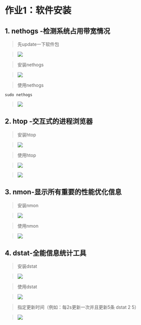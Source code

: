 # 作业1：软件安装

## 1. nethogs -检测系统占用带宽情况

>先update一下软件包

>![](C:\Users\yalnie\Desktop\Linux课程\1.png)

>安装nethogs

>![](C:\Users\yalnie\Desktop\Linux课程\2.png)

>使用nethogs

`sudo nethogs`

>![](C:\Users\yalnie\Desktop\Linux课程\3.png)

## 2. htop -交互式的进程浏览器

>安装htop

>![](C:\Users\yalnie\Desktop\Linux课程\4.png)

>使用htop

>![](C:\Users\yalnie\Desktop\Linux课程\5.png)

>![](C:\Users\yalnie\Desktop\Linux课程\6.png)

## 3. nmon-显示所有重要的性能优化信息

>安装nmon

>![](C:\Users\yalnie\Desktop\Linux课程\7.png)

>使用nmon

>![](C:\Users\yalnie\Desktop\Linux课程\8.png)

## 4. dstat-全能信息统计工具

>安装dstat

>![](C:\Users\yalnie\Desktop\Linux课程\9.png)

>使用dstat

>![](C:\Users\yalnie\Desktop\Linux课程\10.png)



>指定更新时间（例如：每2s更新一次并且更新5条 dstat 2 5）

>![](C:\Users\yalnie\Desktop\Linux课程\11.png)





